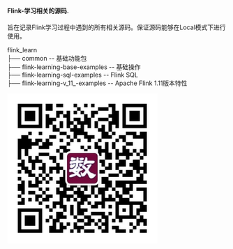 ####   Flink-学习相关的源码.
旨在记录Flink学习过程中遇到的所有相关源码。保证源码能够在Local模式下进行使用。

flink_learn   
├── common                          -- 基础功能包        
├── flink-learning-base-examples    -- 基础操作     
├── flink-learning-sql-examples     -- Flink SQL        
├── flink-learning-v_11_-examples   -- Apache Flink 1.11版本特性        


![](https://raw.githubusercontent.com/CainGao/flink_learn/master/imgs/wechat_code.jpg)
